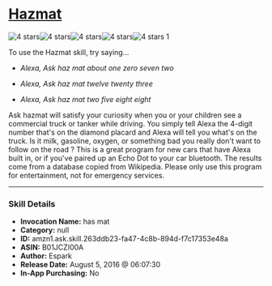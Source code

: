 # [Hazmat](http://alexa.amazon.com/#skills/amzn1.ask.skill.263ddb23-fa47-4c8b-894d-f7c17353e48a)
![4 stars](../../images/ic_star_black_18dp_1x.png)![4 stars](../../images/ic_star_black_18dp_1x.png)![4 stars](../../images/ic_star_black_18dp_1x.png)![4 stars](../../images/ic_star_black_18dp_1x.png)![4 stars](../../images/ic_star_border_black_18dp_1x.png) 1

To use the Hazmat skill, try saying...

* *Alexa, Ask haz mat about one zero seven two*

* *Alexa, Ask haz mat twelve twenty three*

* *Alexa, Ask haz mat two five eight eight*

Ask hazmat will satisfy your curiosity when you or your children see a commercial truck or tanker while driving.   You simply tell Alexa the 4-digit number that's on the diamond placard and Alexa will tell you what's on the truck.  Is it milk, gasoline, oxygen, or something bad you really don't want to follow on the road ?  This is a great program for new cars that have Alexa built in, or if you've paired up an Echo Dot to your car bluetooth.   The results come from a database copied from Wikipedia.  Please only use this program for entertainment, not for emergency services.

***

### Skill Details

* **Invocation Name:** has mat
* **Category:** null
* **ID:** amzn1.ask.skill.263ddb23-fa47-4c8b-894d-f7c17353e48a
* **ASIN:** B01JCZI00A
* **Author:** Espark
* **Release Date:** August 5, 2016 @ 06:07:30
* **In-App Purchasing:** No
